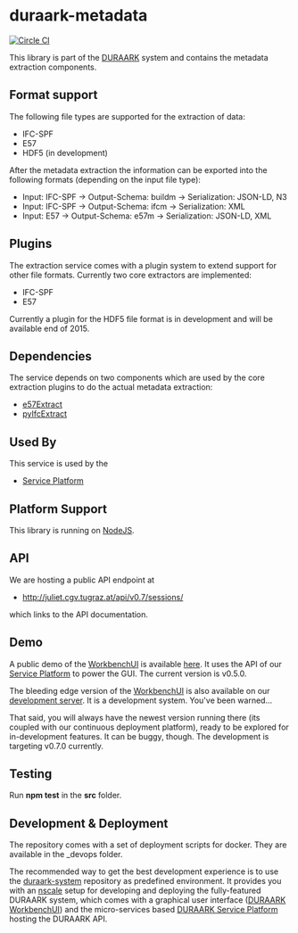 # duraark-metadata

[![Circle CI](https://circleci.com/gh/DURAARK/microservice-metadata-extraction.svg?style=svg)](https://circleci.com/gh/DURAARK/microservice-ifcmetadata)

This library is part of the [DURAARK](http://github.com/duraark/duraark-system) system and contains the metadata extraction components.

## Format support

The following file types are supported for the extraction of data:

* IFC-SPF
* E57
* HDF5 (in development)

After the metadata extraction the information can be exported into the following formats (depending on the input file type):

* Input: IFC-SPF -> Output-Schema: buildm -> Serialization: JSON-LD, N3
* Input: IFC-SPF -> Output-Schema: ifcm   -> Serialization: XML
* Input: E57     -> Output-Schema: e57m   -> Serialization: JSON-LD, XML

## Plugins

The extraction service comes with a plugin system to extend support for other file formats. Currently two core extractors are implemented:

* IFC-SPF
* E57

Currently a plugin for the HDF5 file format is in development and will be available end of 2015.

## Dependencies

The service depends on two components which are used by the core extraction plugins to do the actual metadata extraction:

* [e57Extract](http://github.com/duraark/e57extract)
* [pyIfcExtract](http://github.com/duraark/pyIfcExtract)

## Used By

This service is used by the

* [Service Platform](https://github.com/duraark/duraark-system)

## Platform Support

This library is running on [NodeJS](https://nodejs.org/).

## API

We are hosting a public API endpoint at

* http://juliet.cgv.tugraz.at/api/v0.7/sessions/

which links to the API documentation.

## Demo

A public demo of the [WorkbenchUI](http://github.com/duraark/workbench-ui) is available [here](http://workbench.duraark.eu). It uses the API of our [Service Platform](https://github.com/duraark/duraark-system) to power the GUI. The current version is v0.5.0.

The bleeding edge version of the [WorkbenchUI](http://github.com/duraark/workbench-ui) is also available on our [development server](http://juliet.cgv.tugraz.at). It is a development system. You've been warned...

That said, you will always have the newest version running there (its coupled with our continuous deployment platform), ready to be explored for in-development features. It can be buggy, though. The development is targeting v0.7.0 currently.

## Testing

Run **npm test** in the **src** folder.

## Development & Deployment

The repository comes with a set of deployment scripts for docker. They are available in the _devops folder.

The recommended way to get the best development experience is to use the [duraark-system](http://github.com/duraark/duraark-system) repository as predefined environment. It provides you with an [nscale]() setup for developing and deploying the fully-featured DURAARK system, which comes with a graphical user interface ([DURAARK WorkbenchUI](http://github.com/duraark/workbench-ui)) and the micro-services based [DURAARK Service Platform](http://github.com/duraark/duraark-system) hosting the DURAARK API.

